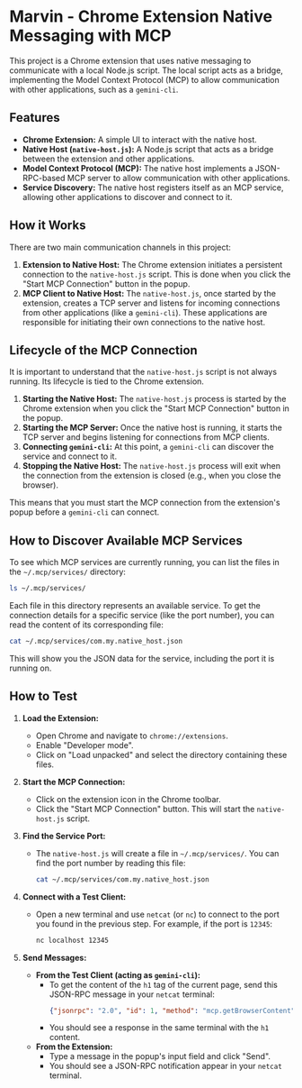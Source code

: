 # Marvin - Chrome Extension Native Messaging with MCP

This project is a Chrome extension that uses native messaging to communicate with a local Node.js script. The local script acts as a bridge, implementing the Model Context Protocol (MCP) to allow communication with other applications, such as a `gemini-cli`.

## Features

*   **Chrome Extension:** A simple UI to interact with the native host.
*   **Native Host (`native-host.js`):** A Node.js script that acts as a bridge between the extension and other applications.
*   **Model Context Protocol (MCP):** The native host implements a JSON-RPC-based MCP server to allow communication with other applications.
*   **Service Discovery:** The native host registers itself as an MCP service, allowing other applications to discover and connect to it.

## How it Works

There are two main communication channels in this project:

1.  **Extension to Native Host:** The Chrome extension initiates a persistent connection to the `native-host.js` script. This is done when you click the "Start MCP Connection" button in the popup.
2.  **MCP Client to Native Host:** The `native-host.js`, once started by the extension, creates a TCP server and listens for incoming connections from other applications (like a `gemini-cli`). These applications are responsible for initiating their own connections to the native host.

## Lifecycle of the MCP Connection

It is important to understand that the `native-host.js` script is not always running. Its lifecycle is tied to the Chrome extension.

1.  **Starting the Native Host:** The `native-host.js` process is started by the Chrome extension when you click the "Start MCP Connection" button in the popup.
2.  **Starting the MCP Server:** Once the native host is running, it starts the TCP server and begins listening for connections from MCP clients.
3.  **Connecting `gemini-cli`:** At this point, a `gemini-cli` can discover the service and connect to it.
4.  **Stopping the Native Host:** The `native-host.js` process will exit when the connection from the extension is closed (e.g., when you close the browser).

This means that you must start the MCP connection from the extension's popup before a `gemini-cli` can connect.

## How to Discover Available MCP Services

To see which MCP services are currently running, you can list the files in the `~/.mcp/services/` directory:

```bash
ls ~/.mcp/services/
```

Each file in this directory represents an available service. To get the connection details for a specific service (like the port number), you can read the content of its corresponding file:

```bash
cat ~/.mcp/services/com.my.native_host.json
```

This will show you the JSON data for the service, including the port it is running on.

## How to Test

1.  **Load the Extension:**
    *   Open Chrome and navigate to `chrome://extensions`.
    *   Enable "Developer mode".
    *   Click on "Load unpacked" and select the directory containing these files.

2.  **Start the MCP Connection:**
    *   Click on the extension icon in the Chrome toolbar.
    *   Click the "Start MCP Connection" button. This will start the `native-host.js` script.

3.  **Find the Service Port:**
    *   The `native-host.js` will create a file in `~/.mcp/services/`. You can find the port number by reading this file:
        ```bash
        cat ~/.mcp/services/com.my.native_host.json
        ```

4.  **Connect with a Test Client:**
    *   Open a new terminal and use `netcat` (or `nc`) to connect to the port you found in the previous step. For example, if the port is `12345`:
        ```bash
        nc localhost 12345
        ```

5.  **Send Messages:**
    *   **From the Test Client (acting as `gemini-cli`):**
        *   To get the content of the `h1` tag of the current page, send this JSON-RPC message in your `netcat` terminal:
            ```json
            {"jsonrpc": "2.0", "id": 1, "method": "mcp.getBrowserContent"}
            ```
        *   You should see a response in the same terminal with the `h1` content.
    *   **From the Extension:**
        *   Type a message in the popup's input field and click "Send".
        *   You should see a JSON-RPC notification appear in your `netcat` terminal.